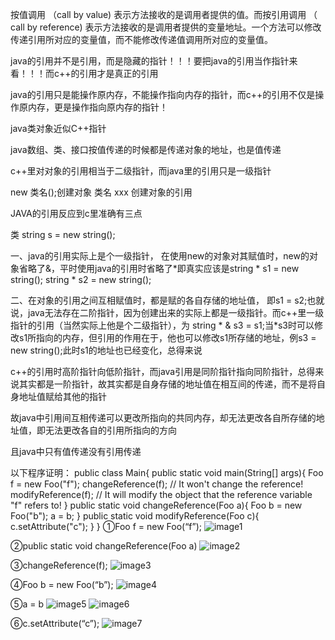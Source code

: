 按值调用 （call by value) 表示方法接收的是调用者提供的值。而按引用调用 （ call by reference)
表示方法接收的是调用者提供的变量地址。一个方法可以修改传递引用所对应的变量值，而不能修改传递值调用所对应的变量值。

java的引用并不是引用，而是隐藏的指针！！！要把java的引用当作指针来看！！！而c++的引用才是真正的引用

java的引用只是能操作原内存，不能操作指向内存的指针，而c++的引用不仅是操作原内存，更是操作指向原内存的指针！

java类对象近似C++指针

java数组、类、接口按值传递的时候都是传递对象的地址，也是值传递

c++里对对象的引用相当于二级指针，而java里的引用只是一级指针

new 类名();创建对象
类名 xxx 创建对象的引用

JAVA的引用反应到c里准确有三点

类 string s = new string();

一、java的引用实际上是个一级指针，
在使用new的对象对其赋值时，new的对象省略了&，平时使用java的引用时省略了*即真实应该是string * s1 = new string(); string * s2 = new string();

二、在对象的引用之间互相赋值时，都是赋的各自存储的地址值，
即s1 = s2;也就说，java无法存在二阶指针，因为创建出来的实际上都是一级指针。而c++里一级指针的引用（当然实际上他是个二级指针），为 string * & s3 = s1;当*s3时可以修改s1所指向的内存，但引用的作用在于，他也可以修改s1所存储的地址，例s3 = new string();此时s1的地址也已经变化，总得来说

c++的引用时高阶指针向低阶指针，而java引用是同阶指针指向同阶指针，总得来说其实都是一阶指针，故其实都是自身存储的地址值在相互间的传递，而不是将自身地址值赋给其他的指针

故java中引用间互相传递可以更改所指向的共同内存，却无法更改各自所存储的地址值，即无法更改各自的引用所指向的方向

且java中只有值传递没有引用传递

以下程序证明：
public class Main{
     public static void main(String[] args){
          Foo f = new Foo("f");
          changeReference(f); // It won't change the reference!
          modifyReference(f); // It will modify the object that the reference variable "f" refers to!
     }
     public static void changeReference(Foo a){
          Foo b = new Foo("b");
          a = b;
     }
     public static void modifyReference(Foo c){
          c.setAttribute("c");
     }
}
①Foo f = new Foo(“f”);
![image1](https://img-blog.csdn.net/20170720153726843?watermark/2/text/aHR0cDovL2Jsb2cuY3Nkbi5uZXQvdTAxMzMwOTg3MA==/font/5a6L5L2T/fontsize/400/fill/I0JBQkFCMA==/dissolve/70/gravity/SouthEast)

②public static void changeReference(Foo a)
![image2](https://img-blog.csdn.net/20170720153830742?watermark/2/text/aHR0cDovL2Jsb2cuY3Nkbi5uZXQvdTAxMzMwOTg3MA==/font/5a6L5L2T/fontsize/400/fill/I0JBQkFCMA==/dissolve/70/gravity/SouthEast)

③changeReference(f);
![image3](https://img-blog.csdn.net/20170720153853192?watermark/2/text/aHR0cDovL2Jsb2cuY3Nkbi5uZXQvdTAxMzMwOTg3MA==/font/5a6L5L2T/fontsize/400/fill/I0JBQkFCMA==/dissolve/70/gravity/SouthEast)

④Foo b = new Foo(“b”);
![image4](https://img-blog.csdn.net/20170720153935862?watermark/2/text/aHR0cDovL2Jsb2cuY3Nkbi5uZXQvdTAxMzMwOTg3MA==/font/5a6L5L2T/fontsize/400/fill/I0JBQkFCMA==/dissolve/70/gravity/SouthEast)

⑤a = b
![image5](https://img-blog.csdn.net/20170720153959388?watermark/2/text/aHR0cDovL2Jsb2cuY3Nkbi5uZXQvdTAxMzMwOTg3MA==/font/5a6L5L2T/fontsize/400/fill/I0JBQkFCMA==/dissolve/70/gravity/SouthEast)
![image6](https://img-blog.csdn.net/20170720154011425?watermark/2/text/aHR0cDovL2Jsb2cuY3Nkbi5uZXQvdTAxMzMwOTg3MA==/font/5a6L5L2T/fontsize/400/fill/I0JBQkFCMA==/dissolve/70/gravity/SouthEast)

⑥c.setAttribute(“c”);
![image7](https://img-blog.csdn.net/20170720154028603?watermark/2/text/aHR0cDovL2Jsb2cuY3Nkbi5uZXQvdTAxMzMwOTg3MA==/font/5a6L5L2T/fontsize/400/fill/I0JBQkFCMA==/dissolve/70/gravity/SouthEast)
